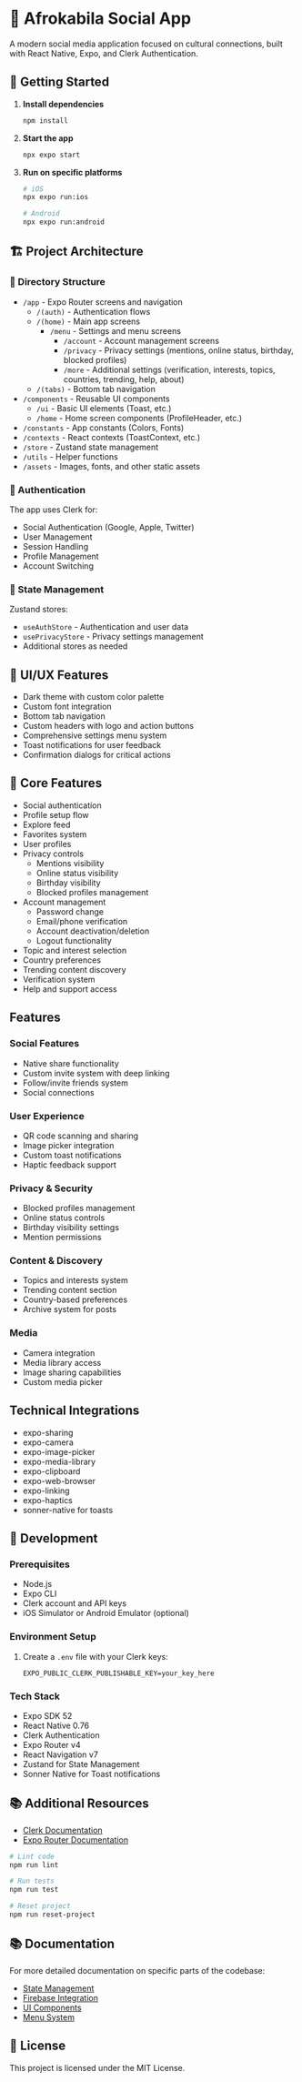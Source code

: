 # 📱 Afrokabila Social App

A modern social media application focused on cultural connections, built with React Native, Expo, and Clerk Authentication.

## 🚀 Getting Started

1. **Install dependencies**

   ```bash
   npm install
   ```

2. **Start the app**

   ```bash
   npx expo start
   ```

3. **Run on specific platforms**

   ```bash
   # iOS
   npx expo run:ios

   # Android
   npx expo run:android
   ```

## 🏗️ Project Architecture

### 📂 Directory Structure

- `/app` - Expo Router screens and navigation
  - `/(auth)` - Authentication flows
  - `/(home)` - Main app screens
    - `/menu` - Settings and menu screens
      - `/account` - Account management screens
      - `/privacy` - Privacy settings (mentions, online status, birthday, blocked profiles)
      - `/more` - Additional settings (verification, interests, topics, countries, trending, help, about)
  - `/(tabs)` - Bottom tab navigation
- `/components` - Reusable UI components
  - `/ui` - Basic UI elements (Toast, etc.)
  - `/home` - Home screen components (ProfileHeader, etc.)
- `/constants` - App constants (Colors, Fonts)
- `/contexts` - React contexts (ToastContext, etc.)
- `/store` - Zustand state management
- `/utils` - Helper functions
- `/assets` - Images, fonts, and other static assets

### 🔐 Authentication

The app uses Clerk for:

- Social Authentication (Google, Apple, Twitter)
- User Management
- Session Handling
- Profile Management
- Account Switching

### 🧩 State Management

Zustand stores:

- `useAuthStore` - Authentication and user data
- `usePrivacyStore` - Privacy settings management
- Additional stores as needed

## 🎨 UI/UX Features

- Dark theme with custom color palette
- Custom font integration
- Bottom tab navigation
- Custom headers with logo and action buttons
- Comprehensive settings menu system
- Toast notifications for user feedback
- Confirmation dialogs for critical actions

## 📱 Core Features

- Social authentication
- Profile setup flow
- Explore feed
- Favorites system
- User profiles
- Privacy controls
  - Mentions visibility
  - Online status visibility
  - Birthday visibility
  - Blocked profiles management
- Account management
  - Password change
  - Email/phone verification
  - Account deactivation/deletion
  - Logout functionality
- Topic and interest selection
- Country preferences
- Trending content discovery
- Verification system
- Help and support access

## Features

### Social Features

- Native share functionality
- Custom invite system with deep linking
- Follow/invite friends system
- Social connections

### User Experience

- QR code scanning and sharing
- Image picker integration
- Custom toast notifications
- Haptic feedback support

### Privacy & Security

- Blocked profiles management
- Online status controls
- Birthday visibility settings
- Mention permissions

### Content & Discovery

- Topics and interests system
- Trending content section
- Country-based preferences
- Archive system for posts

### Media

- Camera integration
- Media library access
- Image sharing capabilities
- Custom media picker

## Technical Integrations

- expo-sharing
- expo-camera
- expo-image-picker
- expo-media-library
- expo-clipboard
- expo-web-browser
- expo-linking
- expo-haptics
- sonner-native for toasts

## 🧪 Development

### Prerequisites

- Node.js
- Expo CLI
- Clerk account and API keys
- iOS Simulator or Android Emulator (optional)

### Environment Setup

1. Create a `.env` file with your Clerk keys:
   ```
   EXPO_PUBLIC_CLERK_PUBLISHABLE_KEY=your_key_here
   ```

### Tech Stack

- Expo SDK 52
- React Native 0.76
- Clerk Authentication
- Expo Router v4
- React Navigation v7
- Zustand for State Management
- Sonner Native for Toast notifications

## 📚 Additional Resources

- [Clerk Documentation](https://clerk.com/docs)
- [Expo Router Documentation](https://docs.expo.dev/router/introduction)

```bash
# Lint code
npm run lint

# Run tests
npm run test

# Reset project
npm run reset-project
```

## 📚 Documentation

For more detailed documentation on specific parts of the codebase:

- [State Management](./docs/state-management.md)
- [Firebase Integration](./docs/firebase.md)
- [UI Components](./docs/components.md)
- [Menu System](./docs/menu-system.md)

## 📄 License

This project is licensed under the MIT License.
